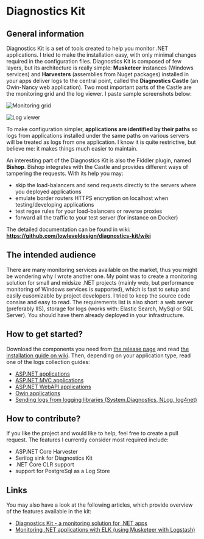 Diagnostics Kit
===============

## General information

Diagnostics Kit is a set of tools created to help you monitor .NET applications. I tried to make the installation easy, with only minimal changes required in the configuration files. Diagnostics Kit is composed of few layers, but its architecture is really simple: **Musketeer** instances (Windows services) and **Harvesters** (assemblies from Nuget packages) installed in your apps deliver logs to the central point, called the **Diagnostics Castle** (an Owin-Nancy web application). Two most important parts of the Castle are the monitoring grid and the log viewer. I paste sample screenshots below:

![Monitoring grid](https://raw.githubusercontent.com/lowleveldesign/diagnostics-kit/master/docs/diaggrid.PNG)

![Log viewer](https://raw.githubusercontent.com/lowleveldesign/diagnostics-kit/master/docs/diaglog.PNG)

To make configuration simpler, **applications are identified by their paths** so logs from applications installed under the same paths on various servers will be treated as logs from one application. I know it is quite restrictive, but believe me: it makes things much easier to maintain.

An interesting part of the Diagnostics Kit is also the Fiddler plugin, named **Bishop**. Bishop integrates with the Castle and provides different ways of tampering the requests. With its help you may:

- skip the load-balancers and send requests directly to the servers where you deployed applications
- emulate border routers HTTPS encryption on localhost when testing/developing applications
- test regex rules for your load-balancers or reverse proxies
- forward all the traffic to your test server (for instance on Docker)

The detailed documentation can be found in wiki: **<https://github.com/lowleveldesign/diagnostics-kit/wiki>**

## The intended audience

There are many monitoring services available on the market, thus you might be wondering why I wrote another one. My point was to create a monitoring solution for small and midsize .NET projects (mainly web, but performance monitoring of Windows services is supported), which is fast to setup and easily cusomizable by project developers. I tried to keep the source code consise and easy to read. The requirements list is also short: a web server (preferably IIS), storage for logs (works with: Elastic Search, MySql or SQL Server). You should have them already deployed in your infrastructure.

## How to get started?

Download the components you need from [the release page](https://github.com/lowleveldesign/diagnostics-kit/releases) and read [the installation guide on wiki](https://github.com/lowleveldesign/diagnostics-kit/wiki/1.2.installation). Then, depending on your application type, read one of the logs collection guides:

- [ASP.NET applications](https://github.com/lowleveldesign/diagnostics-kit/wiki/2.3.log-collection-aspnet)
- [ASP.NET MVC applications](https://github.com/lowleveldesign/diagnostics-kit/wiki/2.4.log-collection-aspnet-mvc)
- [ASP.NET WebAPI applications](https://github.com/lowleveldesign/diagnostics-kit/wiki/2.5.log-collection-aspnet-webapi)
- [Owin applications](https://github.com/lowleveldesign/diagnostics-kit/wiki/2.6.log-collection-owin)
- [Sending logs from logging libraries (System.Diagnostics, NLog, log4net)](https://github.com/lowleveldesign/diagnostics-kit/wiki/2.7.log-collection-libs)

## How to contribute?

If you like the project and would like to help, feel free to create a pull request. The features I currently consider most required include:

- ASP.NET Core Harvester
- Serilog sink for Diagnostics Kit
- .NET Core CLR support
- support for PostgreSql as a Log Store

## Links

You may also have a look at the following articles, which provide overview of the features available in the kit:

- [Diagnostics Kit - a monitoring solution for .NET apps](https://www.codeproject.com/Articles/1103161/Diagnostics-Kit-a-monitoring-solution-for-NET-apps)
- [Monitoring .NET applications with ELK (using Musketeer with Logstash)](http://kmdpoland.pl/monitoring-net-applications-with-elk/)
